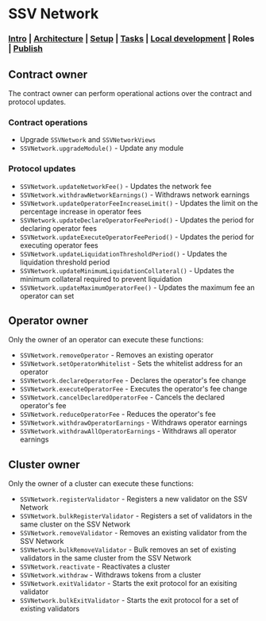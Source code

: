 # SSV Network

### [Intro](../README.md) | [Architecture](architecture.md) | [Setup](setup.md) | [Tasks](tasks.md) | [Local development](local-dev.md) | Roles | [Publish](publish.md)

## Contract owner

The contract owner can perform operational actions over the contract and protocol updates.

### Contract operations

- Upgrade `SSVNetwork` and `SSVNetworkViews`
- `SSVNetwork.upgradeModule()` - Update any module

### Protocol updates

- `SSVNetwork.updateNetworkFee()` - Updates the network fee
- `SSVNetwork.withdrawNetworkEarnings()` - Withdraws network earnings
- `SSVNetwork.updateOperatorFeeIncreaseLimit()` - Updates the limit on the percentage increase in operator fees
- `SSVNetwork.updateDeclareOperatorFeePeriod()` - Updates the period for declaring operator fees
- `SSVNetwork.updateExecuteOperatorFeePeriod()` - Updates the period for executing operator fees
- `SSVNetwork.updateLiquidationThresholdPeriod()` - Updates the liquidation threshold period
- `SSVNetwork.updateMinimumLiquidationCollateral()` - Updates the minimum collateral required to prevent liquidation
- `SSVNetwork.updateMaximumOperatorFee()` - Updates the maximum fee an operator can set

## Operator owner

Only the owner of an operator can execute these functions:

- `SSVNetwork.removeOperator` - Removes an existing operator
- `SSVNetwork.setOperatorWhitelist` - Sets the whitelist address for an operator
- `SSVNetwork.declareOperatorFee` - Declares the operator's fee change
- `SSVNetwork.executeOperatorFee` - Executes the operator's fee change
- `SSVNetwork.cancelDeclaredOperatorFee` - Cancels the declared operator's fee
- `SSVNetwork.reduceOperatorFee` - Reduces the operator's fee
- `SSVNetwork.withdrawOperatorEarnings` - Withdraws operator earnings
- `SSVNetwork.withdrawAllOperatorEarnings` - Withdraws all operator earnings

## Cluster owner

Only the owner of a cluster can execute these functions:

- `SSVNetwork.registerValidator` - Registers a new validator on the SSV Network
- `SSVNetwork.bulkRegisterValidator` - Registers a set of validators in the same cluster on the SSV Network
- `SSVNetwork.removeValidator` - Removes an existing validator from the SSV Network
- `SSVNetwork.bulkRemoveValidator` - Bulk removes an set of existing validators in the same cluster from the SSV Network
- `SSVNetwork.reactivate` - Reactivates a cluster
- `SSVNetwork.withdraw` - Withdraws tokens from a cluster
- `SSVNetwork.exitValidator` - Starts the exit protocol for an exisiting validator
- `SSVNetwork.bulkExitValidator` - Starts the exit protocol for a set of existing validators
